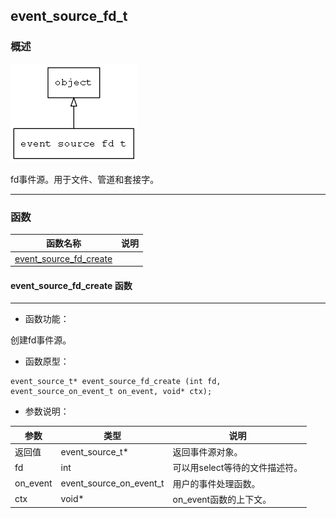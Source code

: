## event\_source\_fd\_t
### 概述
![image](images/event_source_fd_t_0.png)


 fd事件源。用于文件、管道和套接字。


----------------------------------
### 函数
<p id="event_source_fd_t_methods">

| 函数名称 | 说明 | 
| -------- | ------------ | 
| <a href="#event_source_fd_t_event_source_fd_create">event\_source\_fd\_create</a> |  |
#### event\_source\_fd\_create 函数
-----------------------

* 函数功能：

> <p id="event_source_fd_t_event_source_fd_create">
 创建fd事件源。





* 函数原型：

```
event_source_t* event_source_fd_create (int fd, event_source_on_event_t on_event, void* ctx);
```

* 参数说明：

| 参数 | 类型 | 说明 |
| -------- | ----- | --------- |
| 返回值 | event\_source\_t* | 返回事件源对象。 |
| fd | int | 可以用select等待的文件描述符。 |
| on\_event | event\_source\_on\_event\_t | 用户的事件处理函数。 |
| ctx | void* | on\_event函数的上下文。 |
